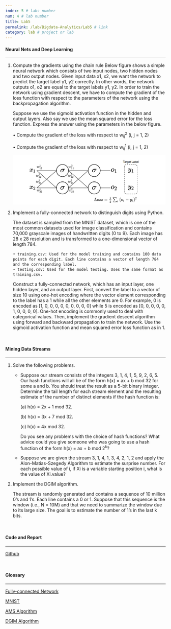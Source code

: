 ```yaml
---
index: 5 # labs number
num: 4 # lab number
title: Lab5
permalink: /lab/Bigdata-Analytics/Lab5 # link
category: lab # project or lab
---
```


#### **Neural Nets and Deep Learning**

---

1. Compute the gradients using the chain rule
   Below figure shows a simple neural network which consists of two input nodes, two hidden nodes and two output nodes. Given input data x1, x2, we want the network to predict the target label y1, y2 correctly. In other words, the network outputs o1, o2 are equal to the target labels y1, y2. In order to train the network using gradient descent, we have to compute the gradient of the loss function with respect to the parameters of the network using the backpropagation algorithm.

   Suppose we use the sigmoid activation function in the hidden and output layers. Also say we use the mean squared error for the loss function. Express the answer using the parameters in the below figure.

   • Compute the gradient of the loss with respect to w<sub>ij</sub><sup>2</sup> (i, j = 1, 2)

   • Compute the gradient of the loss with respect to w<sub>ij</sub><sup>1</sup> (i, j = 1, 2)

   ![Figure8](/assets/lab/Bigdata-Analytics/Figure8.PNG)

2. Implement a fully-connected network to distinguish digits using Python.

   The dataset is sampled from the MNIST dataset, which is one of the most common datasets used for image classification and contains 70,000 grayscale images of handwritten digits (0 to 9). Each image has 28 x 28 resolution and is transformed to a one-dimensional vector of length 784.

   ```
   • training.csv: Used for the model training and contains 100 data points for each digit. Each line contains a vector of length 784 and the corresponding label.
   • testing.csv: Used for the model testing. Uses the same format as training.csv.
   ```

   Construct a fully-connected network, which has an input layer, one hidden layer, and an output layer. First, convert the label to a vector of size 10 using one-hot encoding where the vector element corresponding to the label has a 1 while all the other elements are 0. For example, 0 is encoded as [1, 0, 0, 0, 0, 0, 0, 0, 0, 0] while 5 is encoded as [0, 0, 0, 0, 0, 1, 0, 0, 0, 0]. One-hot encoding is commonly used to deal with categorical values. Then, implement the gradient descent algorithm using forward and backward propagation to train the network. Use the sigmoid activation function and mean squared error loss function as in 1.

<br>

#### **Mining Data Streams**

---

1. Solve the following problems.

   - Suppose our stream consists of the integers 3, 1, 4, 1, 5, 9, 2, 6, 5. Our hash functions will all be of the form h(x) = ax + b mod 32 for some a and b. You should treat the result as a 5-bit binary integer. Determine the tail length for each stream element and the resulting estimate of the number of distinct elements if the hash function is:

     (a) h(x) = 2x + 1 mod 32.

     (b) h(x) = 3x + 7 mod 32.

     (c) h(x) = 4x mod 32.

     Do you see any problems with the choice of hash functions? What advice could you give someone who was going to use a hash function of the form h(x) = ax + b mod 2<sup>k</sup>?

   - Suppose we are given the stream 3, 1, 4, 1, 3, 4, 2, 1, 2 and apply the Alon-Matias-Szegedy Algorithm to estimate the surprise number. For each possible value of i, if Xi is a variable starting position i, what is the value of Xi.value?

2. Implement the DGIM algorithm.

   The stream is randomly generated and contains a sequence of 10 million 0’s and 1’s.
   Each line contains a 0 or 1. Suppose that this sequence is the window (i.e., N =
   10M) and that we need to summarize the window due to its large size. The goal is
   to estimate the number of 1’s in the last k bits.

<br>

#### **Code and Report**

---

[Github](https://github.com/Heejinee3/Bigdata-Analytics/tree/master/Lab5)

<br>

#### **Glossary**

---

[Fully-connected Network](https://velog.io/@chunjakim/Fully-connected-Network)

[MNIST](https://velog.io/@chunjakim/MNIST)

[AMS Algorithm](https://velog.io/@chunjakim/AMS-Algorithm-Alon-Matias-Szegedy-Algorithm)

[DGIM Algorithm](https://velog.io/@chunjakim/DGIM-Algorithm)
